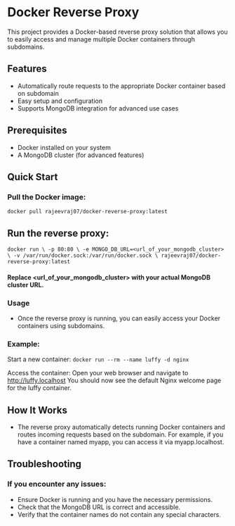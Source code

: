 # Docker Reverse Proxy

This project provides a Docker-based reverse proxy solution that allows you to easily access and manage multiple Docker containers through subdomains.

## Features

- Automatically route requests to the appropriate Docker container based on subdomain
- Easy setup and configuration
- Supports MongoDB integration for advanced use cases

## Prerequisites

- Docker installed on your system
- A MongoDB cluster (for advanced features)

## Quick Start

### Pull the Docker image:

`docker pull rajeevraj07/docker-reverse-proxy:latest`

## Run the reverse proxy:

`docker run \
-p 80:80 \
-e MONGO_DB_URL=<url_of_your_mongodb_cluster> \
-v /var/run/docker.sock:/var/run/docker.sock \
rajeevraj07/docker-reverse-proxy:latest`

#### Replace <url_of_your_mongodb_cluster> with your actual MongoDB cluster URL.

### Usage

- Once the reverse proxy is running, you can easily access your Docker containers using subdomains.

### Example:

Start a new container:
`docker run --rm --name luffy -d nginx`

Access the container:
Open your web browser and navigate to http://luffy.localhost
You should now see the default Nginx welcome page for the luffy container.

## How It Works

- The reverse proxy automatically detects running Docker containers and routes incoming requests based on the subdomain. For example, if you have a container named myapp, you can access it via myapp.localhost.

## Troubleshooting

### If you encounter any issues:

- Ensure Docker is running and you have the necessary permissions.
- Check that the MongoDB URL is correct and accessible.
- Verify that the container names do not contain any special characters.
